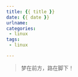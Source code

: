 ```yaml
---
title: {{ title }}
date: {{ date }}
urlname: 
categories:
 - linux
tags: 
 - linux

---
```


> 梦在前方，路在脚下！

